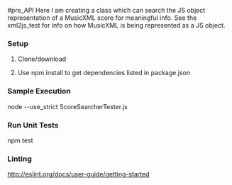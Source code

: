 #pre_API 
Here I am creating a class which can search the JS object representation of a MusicXML score for meaningful info.
See the xml2js_test for info on how MusicXML is being represented as a JS object.

### Setup
1) Clone/download

2) Use npm install to get dependencies listed in package.json

### Sample Execution 
 node --use_strict ScoreSearcherTester.js
 
### Run Unit Tests
 npm test
### Linting 
 http://eslint.org/docs/user-guide/getting-started

